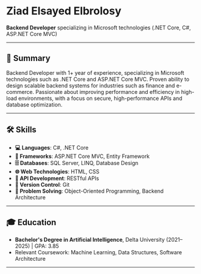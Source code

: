 # Ziad Elsayed Elbrolosy

**Backend Developer** specializing in Microsoft technologies (.NET Core, C#, ASP.NET Core MVC)

---

## 📄 Summary
Backend Developer with 1+ year of experience, specializing in Microsoft technologies such as .NET Core and ASP.NET Core MVC. Proven ability to design scalable backend systems for industries such as finance and e-commerce. Passionate about improving performance and efficiency in high-load environments, with a focus on secure, high-performance APIs and database optimization.

---

## 🛠️ Skills

- **💻 Languages**: C#, .NET Core
- **🔧 Frameworks**: ASP.NET Core MVC, Entity Framework
- **🗄️ Databases**: SQL Server, LINQ, Database Design
- **🌐 Web Technologies**: HTML, CSS
- **🔗 API Development**: RESTful APIs
- **📂 Version Control**: Git
- **🧠 Problem Solving**: Object-Oriented Programming, Backend Architecture

---

## 🎓 Education

- **Bachelor's Degree in Artificial Intelligence**, Delta University (2021–2025) | GPA: 3.85
- Relevant Coursework: Machine Learning, Data Structures, Software Architecture

---

